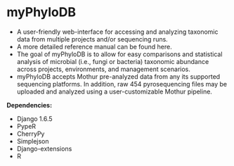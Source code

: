 # myPhyloDB

  *  A user-friendly web-interface for accessing and analyzing taxonomic data from multiple projects and/or sequencing runs.
  *  A more detailed reference manual can be found here.
  *  The goal of myPhyloDB is to allow for easy comparisons and statistical analysis of microbial (i.e., fungi or bacteria) taxonomic abundance across projects, environments, and management scenarios.
  *  myPhyloDB accepts Mothur pre-analyzed data from any its supported sequencing platforms. In addition, raw 454 pyrosequencing files may be uploaded and analyzed using a user-customizable Mothur pipeline.

**Dependencies:**
* Django 1.6.5
* PypeR
* CherryPy
* Simplejson
* Django-extensions
* R
